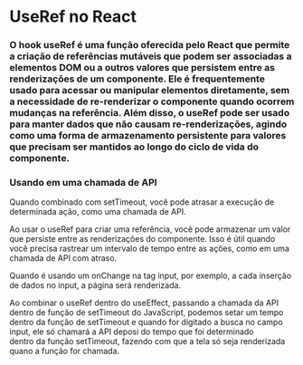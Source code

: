 # UseRef no React

### O hook useRef é uma função oferecida pelo React que permite a criação de referências mutáveis que podem ser associadas a elementos DOM ou a outros valores que persistem entre as renderizações de um componente. Ele é frequentemente usado para acessar ou manipular elementos diretamente, sem a necessidade de re-renderizar o componente quando ocorrem mudanças na referência. Além disso, o useRef pode ser usado para manter dados que não causam re-renderizações, agindo como uma forma de armazenamento persistente para valores que precisam ser mantidos ao longo do ciclo de vida do componente.

### Usando em uma chamada de API

Quando combinado com setTimeout, você pode atrasar a execução de determinada ação, como uma chamada de API.

Ao usar o useRef para criar uma referência, você pode armazenar um valor que persiste entre as renderizações do componente. Isso é útil quando você precisa rastrear um intervalo de tempo entre as ações, como em uma chamada de API com atraso.

Quando é usando um onChange na tag input, por exemplo, a cada inserção de dados no input, a página será renderizada.

Ao combinar o useRef dentro do useEffect, passando a chamada da API dentro de função de setTimeout do JavaScript, podemos setar um tempo dentro da função de setTimeout e quando 
for digitado a busca no campo input, ele só chamará a API deposi do tempo que foi determinado  
dentro da função setTimeout, fazendo com que a tela só seja renderizada quano a função for chamada.
